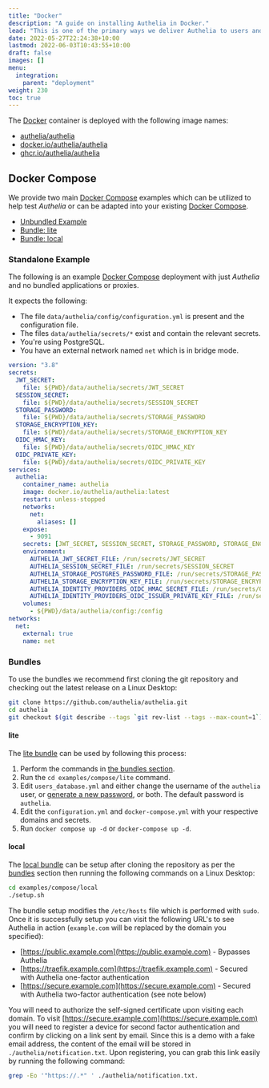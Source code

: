 ```yaml
---
title: "Docker"
description: "A guide on installing Authelia in Docker."
lead: "This is one of the primary ways we deliver Authelia to users and the recommended path."
date: 2022-05-27T22:24:38+10:00
lastmod: 2022-06-03T10:43:55+10:00
draft: false
images: []
menu:
  integration:
    parent: "deployment"
weight: 230
toc: true
---
```


The [Docker] container is deployed with the following image names:

- [authelia/authelia](https://hub.docker.com/r/authelia/authelia)
- [docker.io/authelia/authelia](https://hub.docker.com/r/authelia/authelia)
- [ghcr.io/authelia/authelia](https://github.com/authelia/authelia/pkgs/container/authelia)

## Docker Compose

We provide two main [Docker Compose] examples which can be utilized to help test _Authelia_ or can be adapted into your
existing [Docker Compose].

- [Unbundled Example](#standalone-example)
- [Bundle: lite](#lite)
- [Bundle: local](#local)

### Standalone Example

The following is an example [Docker Compose] deployment with just _Authelia_ and no bundled applications or proxies.

It expects the following:

- The file `data/authelia/config/configuration.yml` is present and the configuration file.
- The files `data/authelia/secrets/*` exist and contain the relevant secrets.
- You're using PostgreSQL.
- You have an external network named `net` which is in bridge mode.

```yaml
version: "3.8"
secrets:
  JWT_SECRET:
    file: ${PWD}/data/authelia/secrets/JWT_SECRET
  SESSION_SECRET:
    file: ${PWD}/data/authelia/secrets/SESSION_SECRET
  STORAGE_PASSWORD:
    file: ${PWD}/data/authelia/secrets/STORAGE_PASSWORD
  STORAGE_ENCRYPTION_KEY:
    file: ${PWD}/data/authelia/secrets/STORAGE_ENCRYPTION_KEY
  OIDC_HMAC_KEY:
    file: ${PWD}/data/authelia/secrets/OIDC_HMAC_KEY
  OIDC_PRIVATE_KEY:
    file: ${PWD}/data/authelia/secrets/OIDC_PRIVATE_KEY
services:
  authelia:
    container_name: authelia
    image: docker.io/authelia/authelia:latest
    restart: unless-stopped
    networks:
      net:
        aliases: []
    expose:
      - 9091
    secrets: [JWT_SECRET, SESSION_SECRET, STORAGE_PASSWORD, STORAGE_ENCRYPTION_KEY, OIDC_HMAC_KEY, OIDC_PRIVATE_KEY]
    environment:
      AUTHELIA_JWT_SECRET_FILE: /run/secrets/JWT_SECRET
      AUTHELIA_SESSION_SECRET_FILE: /run/secrets/SESSION_SECRET
      AUTHELIA_STORAGE_POSTGRES_PASSWORD_FILE: /run/secrets/STORAGE_PASSWORD
      AUTHELIA_STORAGE_ENCRYPTION_KEY_FILE: /run/secrets/STORAGE_ENCRYPTION_KEY
      AUTHELIA_IDENTITY_PROVIDERS_OIDC_HMAC_SECRET_FILE: /run/secrets/OIDC_HMAC_KEY
      AUTHELIA_IDENTITY_PROVIDERS_OIDC_ISSUER_PRIVATE_KEY_FILE: /run/secrets/OIDC_PRIVATE_KEY
    volumes:
      - ${PWD}/data/authelia/config:/config
networks:
  net:
    external: true
    name: net
```

### Bundles

To use the bundles we recommend first cloning the git repository and checking out the latest release on a Linux Desktop:

```bash
git clone https://github.com/authelia/authelia.git
cd authelia
git checkout $(git describe --tags `git rev-list --tags --max-count=1`)
```

#### lite

The [lite bundle](https://github.com/authelia/authelia/tree/master/examples/compose/lite) can be used by following this
process:

1. Perform the commands in [the bundles section](#bundles).
2. Run the `cd examples/compose/lite` command.
3. Edit `users_database.yml` and either change the username of the `authelia` user, or
   [generate a new password](../../configuration/first-factor/file.md#passwords), or both. The default password is
   `authelia`.
4. Edit the `configuration.yml` and `docker-compose.yml` with your respective domains and secrets.
5. Run `docker compose up -d` or `docker-compose up -d`.

#### local

The [local bundle](https://github.com/authelia/authelia/tree/master/examples/compose/local) can be setup after cloning
the repository as per the [bundles](#bundles) section then running the following commands on a Linux Desktop:

```bash
cd examples/compose/local
./setup.sh
```

The bundle setup modifies the `/etc/hosts` file which is performed with `sudo`. Once it is successfully setup you can
visit the following URL's to see Authelia in action (`example.com` will be replaced by the domain you specified):

- [https://public.example.com](https://public.example.com) - Bypasses Authelia
- [https://traefik.example.com](https://traefik.example.com) - Secured with Authelia one-factor authentication
- [https://secure.example.com](https://secure.example.com) - Secured with Authelia two-factor authentication (see note below)

You will need to authorize the self-signed certificate upon visiting each domain. To visit
[https://secure.example.com](https://secure.example.com) you will need to register a device for second factor
authentication and confirm by clicking on a link sent by email. Since this is a demo with a fake email address, the
content of the email will be stored in `./authelia/notification.txt`. Upon registering, you can grab this link easily by
running the following command:

```bash
grep -Eo '"https://.*" ' ./authelia/notification.txt.
```

[Docker]: https://docker.com
[Docker Compose]: https://docs.docker.com/compose/
